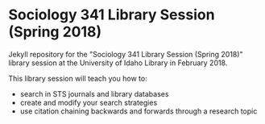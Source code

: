 # Sociology 341 Library Session (Spring 2018)

Jekyll repository for the "Sociology 341 Library Session (Spring 2018)" library session at the University of Idaho Library in February 2018.

<link to repository>

This library session will teach you how to:
- search in STS journals and library databases
- create and modify your search strategies
- use citation chaining backwards and forwards through a research topic
